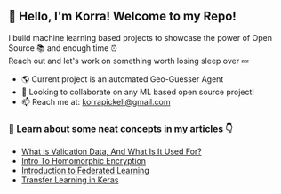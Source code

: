 ##  💾    Hello, I'm Korra! Welcome to my Repo!
I build machine learning based projects to showcase the power of Open Source 📚 and enough time ⏰  
Reach out and let's work on something worth losing sleep over 💤

- 🌎 Current project is an automated Geo-Guesser Agent
- 📕 Looking to collaborate on any ML based open source project!
- 📫 Reach me at: korrapickell@gmail.com

### 📌 Learn about some neat concepts in my articles 👇
- [What is Validation Data, And What Is It Used For?](https://medium.com/artificialis/what-is-validation-data-and-what-is-it-used-for-158d685fb921)
- [Intro To Homomorphic Encryption](https://medium.com/artificialis/intro-to-homomorphic-encryption-1434f34ee6d2)
- [Introduction to Federated Learning](https://medium.com/artificialis/introduction-to-federated-learning-1da7becb70a)
- [Transfer Learning in Keras](https://medium.com/artificialis/how-to-use-transfer-learning-in-keras-for-image-classification-b9ced0591f6f)
